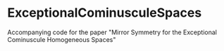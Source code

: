 # ExceptionalCominusculeSpaces
Accompanying code for the paper "Mirror Symmetry for the Exceptional Cominuscule Homogeneous Spaces"
